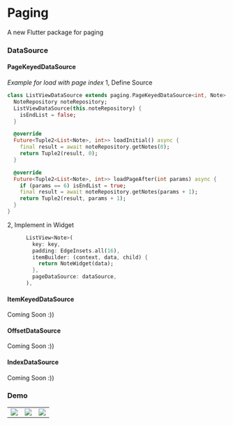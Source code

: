 # Paging

A new Flutter package for paging

### DataSource
#### PageKeyedDataSource
*Example for load with page index*
1, Define Source

```dart
class ListViewDataSource extends paging.PageKeyedDataSource<int, Note> {
  NoteRepository noteRepository;
  ListViewDataSource(this.noteRepository) {
    isEndList = false;
  }

  @override
  Future<Tuple2<List<Note>, int>> loadInitial() async {
    final result = await noteRepository.getNotes(0);
    return Tuple2(result, 0);
  }

  @override
  Future<Tuple2<List<Note>, int>> loadPageAfter(int params) async {
    if (params == 6) isEndList = true;
    final result = await noteRepository.getNotes(params + 1);
    return Tuple2(result, params + 1);
  }
}
```
2, Implement in Widget

```dart
      ListView<Note>(
        key: key,
        padding: EdgeInsets.all(16),
        itemBuilder: (context, data, child) {
          return NoteWidget(data);
        },
        pageDataSource: dataSource,
      ),
```
#### ItemKeyedDataSource
Coming Soon :))
#### OffsetDataSource
Coming Soon :))
#### IndexDataSource
Coming Soon :))
### Demo

|   |   |   |
|---|---|---|
|![](./demo/list_view.gif) |![](./demo/grid_view.gif) |![](./demo/list_view.gif) |
